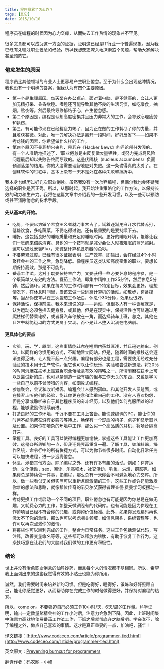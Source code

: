 ```yaml
---
title: 程序员累了怎么办？
tags: [其它]
date: 2015/10/10
---
```


程序员在编程的时候因为心力交瘁，从而失去工作热情的现象并不罕见。

很多文章都可以成为这一方面的证据，证明这已经是IT行业一个普遍现象。因为我已经有处理过职业倦怠的经验，所以我想要更深入地探索这个问题，帮助大家解决甚至预防它。

### 倦怠发生的原因

程序员比其他领域的专业人士更容易产生职业倦怠。至于为什么会出现这种情况，我也没有一个明确的答案，但我认为有四个主要原因。

+ 第一个是生理原因。每天坐在办公桌前，面对着电脑，是不健康的，会让人更加无精打采、昏昏欲睡。嗜睡还可能导致其他不良的生活习惯，如吃零食，抽烟，熬夜等。然后最终导致郁结于心，产生倦怠感。
+ 第二个原因是，编程是认知高度密集并且压力非常大的工作，会导致心理疲劳和损伤。
+ 第三，有可能你现在已经精疲力竭了，因为正在做的工作耗尽了你的力量，并且收获甚微。对此，唯一的解决办法是离开一段时间，好好反省下——如果不考虑钱的因素，你希望做什么样的工作。
+ 第四个原因不是我想出来的，是我在《Hacker News》的评论部分发现的。有一个人准确地描述了，“职业倦怠是由反复做大量牺牲，或努力完成高风险问题最后却以失败告终而导致的。这是伏隔核（nucleus accumbens）负面预测落差的结果。你的大脑需要理智地应对失败。这一条说得真的太对了。在创建软件的过程中，基本上没有一天不是处在各种失败和挫折中。

我本身也经历过好几次职业倦怠。虽然我没有一次放弃编程，但偶尔我也会怀疑我选择的职业是否正确。所以，从那时起，我开始注重策略化的工作方法，以保持长效的动力和生产力。我将在这篇文章中介绍我的一些开发习惯，以及一些可以预防或甚至消除倦怠的技术手段。

#### 先从基本的开始。

+ 吃好。不要以为做个素食主义者就万事大吉了。试着逐渐用白开水代替苏打，低糖饮食，多吃蔬菜，不要吃得过饱。还有最重要的是要持续下去。
+ 睡好。这包括良好的睡眠质量和充足的睡眠时间。更好的睡眠环境，能够让我们一觉醒来倍感清爽。具体的一个技巧就是减少会让人彻夜难眠的蓝光照射。这可以通过安装Flux，来调整计算机显示器的色彩。
+ 不要劳累过度。已经有很多证据表明，生产效率，即输出，会在经过4个小时聚精会神的工作之后，急剧降低。像程序员这类认知高度密集的职业，要想长期保持高效，那是不可能的。
+ 番茄工作法。这对于既要保持生产力，又要获得一些必要休息的程序员，是一个既简单又有效的方法。番茄工作法，即集中精神工作25分钟，然后休息5分钟，然后循环。如果在每次的工作时间都有一个特定目标，效果会更好。理想情况下，在休息时间里，应该去做一些远离计算机的活动。如散步，俯卧撑等。当然你还可以在三次番茄工作法后，休息个30分钟，效果也很好。
+ 保持活性，保持前进。我本来想说的是——运动，但很多人有一种误解就是，认为运动必须包括去健身房，或其他。但是在现实中，保持活性也可以通过用爬楼梯代替乘电梯，或者将汽车停放在一角，而选择骑车上班，总之，其他在日常中就能运动的方式更易于实现，而不是让人整天沉溺在电脑前。

#### 更具体化的要点

+ 实验，玩，学，原型。这些事情能让你在短期内获益匪浅，并且迅速输出。例如，以同样的你惯用的方式，不断地建立网站。但是，随着时间的推移这会逐渐变得乏味，让人提不起一点兴趣。编程有部分也是工程，需要使用经过充分验证的技术用于生产软件。但它也可以让你玩乐、实验和尝试新想法。将20％的时间消磨在技术上是避免职业倦怠最有效的策略之一。所谓消磨在技术上可以是尝试新的库，也可以是创造一些有趣的但与工作无关的东西，又或是学习一些自己以前不曾涉猎的内容，如函数式编程。
+ 参加聚会，会议和收听播客。编程会让人感到孤单。和其他开发人员碰面，或在播客上听他们的经验，能让你更在意和注重自己的工作。没有人喜欢抱怨，但是分享或聆听来自于其他程序员的奋斗经历，以及他们如何克服困难的过程，能够激励你继续前进。
+ 打造良好的工作环境，千万不要在工具上吝啬。能快速编译的PC，能让你的时间不必浪费在没有必要的等待上。确保有一个舒适的椅子、桌子和显示器以及设置。如果你在嘈杂的环境中工作，那么买一个高品质的耳机，将噪音隔离开来。
+ 掌握工具。良好的工具可以使得编程更加愉快，掌握这些工具能让工作更加高效。这是众所周知的一点，但我还是要再重复一遍。了解工具，如编辑器，操作系统，命令行中的所有快捷方式，可以为你节省很多时间。自动化日常任务可以加快进程，进一步远离倦怠。
+ 休息，涉猎其他方面。除了编程之外，还有许多有趣的活动。例如：体育运动，文化活动，sex，阅读，乐高积木，社交活动，钓鱼，烘焙，摄影等。如果你总是持续做一件事，如编程，那么总有一天你会不可避免地心力交瘁。所以，做一些看似无关但实际可以重新点燃激情的工作，这些工作或许还能激发你新的想法和思路，就像那位传奇的诺贝尔奖获得者理查德·费曼学习板摆动一样。
+ 考虑更换工作或启动一个不同的项目。职业倦怠也有可能是因为你总是在做无趣，又耗费心力的工作，如整天微调现有的代码库。也有可能是因为你现在工作的项目已经不符合你的兴趣，或你的价值标准。此外，如果你发现编码再也激发不了你的激情，那么也可以考虑相关领域，如信息架构，系统管理等，也许可以再次点燃你的激情。
+ 将那些你可以顺利完成的工作，整合为日常任务。这些工作包括测试代码，写注释，改善变量命名等等，这些都可以释放内啡肽，有助于恢复工作行为。这条技巧意在让我们的大脑对我们做的工作更有积极性。

### 结论

世上并没有治愈职业倦怠的仙丹妙药，而且每个人的情况都不尽相同。所以，希望我上面列出来的这些我觉得有效的小贴士也能为你所用。

诚然，我们需要时间来培养新的习惯。但是吃得好，睡得好，锻炼和好好照顾自己，能让你感觉更好，从而帮助你在完成工作的时候做得更好，并保持对编程的热爱。

所以，come on。不要强迫自己必须工作10小时/天，6天/周的工作量。科学证明，输出一定数量聚精会神的工作小时后，注意力会急剧下降。因此，上班时间集中注意力高效地使用番茄工作法工作，下班之后就彻底弃之脑后吧。学会说不，除了编程之外，做点自己喜欢的事情。这才是真正重要的一点，加油吧，骚年！

译文链接：[http://www.codeceo.com/article/programmer-tied.html](http://www.codeceo.com/article/programmer-tied.html)

英文原文：[Preventing burnout for programmers](https://medium.com/@karolisram/preventing-burnout-for-programmers-12b4968adbaa)

翻译作者：[码农网](http://www.codeceo.com/) – 小峰